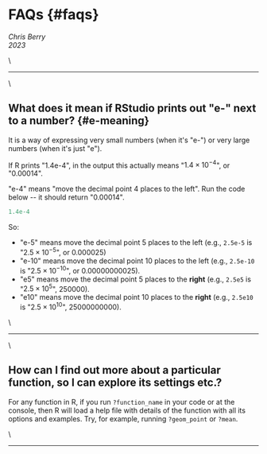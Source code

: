 # FAQs {#faqs}


*Chris Berry*
\
*2023*


<!--
commented text
commented text
--> 




<style>
div.exercise { background-color:#e6f0ff; border-radius: 5px; padding: 20px;}
</style>

<style>
div.tip { background-color:#D5F5E3; border-radius: 5px; padding: 20px;}
</style>

\

---


\

## What does it mean if RStudio prints out "e-" next to a number? {#e-meaning}

It is a way of expressing very small numbers (when it's "e-") or very large numbers (when it's just "e").

If R prints "1.4e-4", in the output this actually means "$1.4 \times 10^{-4}$", or "0.00014". 

"e-4" means "move the decimal point 4 places to the left". Run the code below -- it should return "0.00014".



```r
1.4e-4
```

So:

- "e-5" means move the decimal point 5 places to the left (e.g., `2.5e-5` is "$2.5 \times 10^{-5}$", or 0.000025)
- "e-10" means move the decimal point 10 places to the left (e.g., `2.5e-10` is "$2.5 \times 10^{-10}$", or 0.00000000025).
- "e5" means move the decimal point 5 places to the **right** (e.g., `2.5e5` is "$2.5 \times 10^{5}$", 250000).
- "e10" means move the decimal point 10 places to the **right** (e.g., `2.5e10` is "$2.5 \times 10^{10}$", 25000000000).

\

---

\

## How can I find out more about a particular function, so I can explore its settings etc.?

For any function in R, if you run `?function_name` in your code or at the console, then R will load a help file with details of the function with all its options and examples. Try, for example, running `?geom_point` or `?mean`.

\

---

<!--

\

## How should I write up the report?

My guidance is to write this up in a similar style to that of a results section in an article, but you will obviously want to provide a bit of context to your analysis so you can explain what you’ve done. In the worksheets I’ve provided examples of interpretation of analyses, and reporting of statistics and you can use this to give you an idea of the kinds of things that could be mentioned when reporting the results. 

In the [Rmd support lecture](slides/PSYC753_Rmd_Support.pptx) I provided guidance on how the knitted html document should look.

\

---

\

## After downloading my .Rmd file to my computer, how do I open it again in RStudio?

To open an .Rmd file that you’ve downloaded from RStudio, you must first upload it *back* to RStudio using the following steps:

- In the Files panel of RStudio (lower-right of the screen), click the **Upload** button.

- Then click “Choose File” and locate your .Rmd file on your computer.

- Once uploaded to RStudio, you can open it as normal from within the Files panel.

*Note*. The reason why .Rmd files will not open when you try to open them once downloaded to your PC is because RStudio runs from a web browser. You must take the steps above to open a .Rmd file in RStudio. Alternatively, it is possible to open a .Rmd file downloaded to your PC if you have RStudio installed locally on your machine.


\

---

\

## On the word count, are figure captions included?

If the text falls within the figure image or table, then it won’t be counted, otherwise it would be.  

\

---

\

## Should I make code visible in my html report?

There's no need to include code in your report. (If you do choose to though, the code won't count towards the word limit.) Please also see the [Rmd support lecture](slides/PSYC753_Rmd_Support.pptx) for guidance on how the report should look (e.g., slide 16). 

\

---

\

## Do I need to include references?

It's not expected that you'd need to include references, but if you do cite something in your report, then it’s good practice to include the reference to the article in a References section. 

There’s no expectation for you to consult the psychological literature concerning the topic of the questionnaire. Remember, this is primarily an assignment concerning data analysis and, as such, you aren’t expected to delve into the psychological literature, either in the formulation of your question or in the interpretation of your findings. Your analyses can be guided by what's said in assessment instructions and the Tips section of it. You may, of course, consult the psychological literature if you want to. Please also see the “How should I write up the report?” FAQ above.

\

---

\

## Can there be overlap in the variables used in each question?

Yes, there may end up being overlap in the variables. There is no requirement in the assessment instructions for the variables in each question to be non-overlapping. There is also no requirement for Questions 1 and 2 to be explicitly linked or to follow on from one another.

\

---

\

## Do we have to include a certain number of variables to achieve a good grade?

\

As stated in the instructions (p.2), for Question 1, you must include at least one continuous predictor variable, and for Question 2, you must include at least one categorical variable. The instructions say that you may include more variables. If including more, then you will of course have to ensure that you report and interpret the results appropriately. 

\

--- 

\

## Can I include more than one figure?

You can include more than one figure for each answer if you feel it is necessary, but it is not a requirement (please see assignment instructions, p.2).

\

---

\

## Can I include categorical predictor variables in a hierarchical regression?

Yes, this is possible. Please see the examples in Session 5 (slide 14 onwards, and worksheet section 5.4 onwards). 

\

---

---

\

## How do I apply for extenuating circumstances?

All requests for extensions to the deadline are dealt with by the Faculty office, and need to applied for via the extenuating circumstances procedure detailed at the link below:

https://liveplymouthac.sharepoint.com/sites/x70/SitePages/Extenuating-circumstances.aspx


\

---

\

## Can a book a slot in your office hours?

If you're still stuck after going through the materials in the workbook, the assessment instructions, and these FAQs and want to make an appointment to speak to me, then you can book a slot during my office hours using the online booking system link below:

https://dle.plymouth.ac.uk/mod/scheduler/view.php?id=1181545


-->
